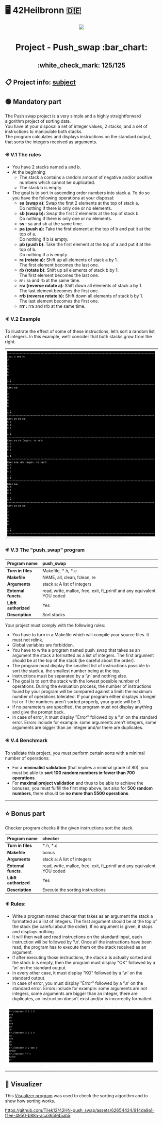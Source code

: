 # :desktop_computer: 42Heilbronn :de:

<p align="center">
  <img src="https://github.com/Tilek12/42-project-badges/blob/main/badges/push_swapm.png">
</p>

<h1 align="center">
 Project - Push_swap :bar_chart:
</h1>

<h2 align="center">
 :white_check_mark: 125/125
</h2>

## :clipboard: Project info: [subject](https://github.com/Tilek12/42HN-push_swap/blob/master/.git_docs_push_swap/en.subject_push_swap.pdf)

## :green_circle: **Mandatory part**

The Push swap project is a very simple and a highly straightforward algorithm project of sorting data.\
You have at your disposal a set of integer values, 2 stacks, and a set of instructions to manipulate both stacks.\
The program calculates and displays instructions on the standard output, that sorts the integers received as arguments.

### :eight_spoked_asterisk: **V.1 The rules**
- You have 2 stacks named a and b.
- At the beginning:
  - The stack a contains a random amount of negative and/or positive numbers
which cannot be duplicated.
  - The stack b is empty.
- The goal is to sort in ascending order numbers into stack a. To do so you have the
following operations at your disposal:
  * **sa (swap a):** Swap the first 2 elements at the top of stack a.\
    Do nothing if there is only one or no elements.
  * **sb (swap b):** Swap the first 2 elements at the top of stack b.\
    Do nothing if there is only one or no elements.
  * **ss :** sa and sb at the same time.
  * **pa (push a):** Take the first element at the top of b and put it at the top of a.\
    Do nothing if b is empty.
  * **pb (push b):** Take the first element at the top of a and put it at the top of b.\
    Do nothing if a is empty.
  * **ra (rotate a):** Shift up all elements of stack a by 1.\
    The first element becomes the last one.
  * **rb (rotate b):** Shift up all elements of stack b by 1.\
    The first element becomes the last one.
  * **rr :** ra and rb at the same time.
  * **rra (reverse rotate a):** Shift down all elements of stack a by 1.\
    The last element becomes the first one.
  * **rrb (reverse rotate b):** Shift down all elements of stack b by 1.\
    The last element becomes the first one.
  * **rrr :** rra and rrb at the same time.

### :eight_spoked_asterisk: **V.2 Example**

To illustrate the effect of some of these instructions, let’s sort a random list of integers.
In this example, we’ll consider that both stacks grow from the right.

![Example of sorting stacks in project push_swap](https://github.com/Tilek12/42HN-push_swap/blob/master/.git_docs_push_swap/push_swap_img_1.png)

### :eight_spoked_asterisk: **V.3 The "push_swap" program**

**Program name** | push_swap
|:---|:---|
**Turn in files** | Makefile, *.h, *.c
**Makefile** | NAME, all, clean, fclean, re
**Arguments** | stack a: A list of integers
**External functs.** | read, write, malloc, free, exit, ft_printf and any equivalent YOU coded
**Libft authorized** | Yes
**Description** | Sort stacks

Your project must comply with the following rules:
- You have to turn in a Makefile which will compile your source files. It must not
relink.
- Global variables are forbidden.
- You have to write a program named push_swap that takes as an argument the stack
a formatted as a list of integers. The first argument should be at the top of the
stack (be careful about the order).
- The program must display the smallest list of instructions possible to sort the stack
a, the smallest number being at the top.
- Instructions must be separated by a ’\n’ and nothing else.
- The goal is to sort the stack with the lowest possible number of operations. During
the evaluation process, the number of instructions found by your program will be
compared against a limit: the maximum number of operations tolerated. If your
program either displays a longer list or if the numbers aren’t sorted properly, your
grade will be 0.
- If no parameters are specified, the program must not display anything and give the
prompt back.
- In case of error, it must display "Error" followed by a ’\n’ on the standard error.
Errors include for example: some arguments aren’t integers, some arguments are
bigger than an integer and/or there are duplicates.

### :eight_spoked_asterisk: V.4 Benchmark

To validate this project, you must perform certain sorts with a minimal number of operations:
- For a **minimalist validation** (that implies a minimal grade of 80), you must be
able to **sort 100 random numbers in fewer than 700 operations**.
- For **maximal project validation** and thus to be able to achieve the bonuses, you
must fulfill the first step above, but also for **500 random numbers**, there should
be **no more than 5500 operations**.


-------------------------------------------------------------------------------

## :star: **Bonus part**

Checker program checks if the given instructions sort the stack.

**Program name** | checker
|:---|:---|
**Turn in files** | *.h, *.c
**Makefile** | bonus
**Arguments** | stack a: A list of integers
**External functs.** | read, write, malloc, free, exit, ft_printf and any equivalent YOU coded
**Libft authorized** | Yes
**Description** | Execute the sorting instructions

### :eight_pointed_black_star: Rules:
- Write a program named checker that takes as an argument the stack a formatted
as a list of integers. The first argument should be at the top of the stack (be careful
about the order). If no argument is given, it stops and displays nothing.
- It will then wait and read instructions on the standard input, each instruction will
be followed by ’\n’. Once all the instructions have been read, the program has to
execute them on the stack received as an argument.
- If after executing those instructions, the stack a is actually sorted and the stack b
is empty, then the program must display "OK" followed by a ’\n’ on the standard
output.
- In every other case, it must display "KO" followed by a ’\n’ on the standard output.
- In case of error, you must display "Error" followed by a ’\n’ on the standard error. Errors include for example: some arguments are not integers, some arguments
are bigger than an integer, there are duplicates, an instruction doesn’t exist and/or
is incorrectly formatted.

![Example of the checker (bonus) in push_swap project](https://github.com/Tilek12/42HN-push_swap/blob/master/.git_docs_push_swap/push_swap_img_2.png)

-------------------------------------------------------------------------------

## :large_blue_circle: Visualizer 

This [Visualizer program](https://github.com/o-reo/push_swap_visualizer)  was used to check the sorting algorithm and to show how sorting works.

https://github.com/Tilek12/42HN-push_swap/assets/62654424/914da9a1-f1ee-4950-b88a-aca365945ab5
